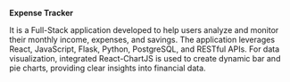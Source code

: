 **Expense Tracker** 

It is a Full-Stack application developed to help users analyze and monitor their monthly income, expenses, and savings. 
The application leverages React, JavaScript, Flask, Python, PostgreSQL, and RESTful APIs. For data visualization, integrated React-ChartJS is used to create dynamic bar and pie 
charts, providing clear insights into financial data.


 

